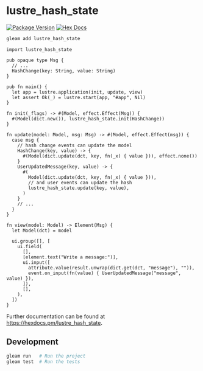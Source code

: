 # lustre_hash_state

[![Package Version](https://img.shields.io/hexpm/v/lustre_hash_state)](https://hex.pm/packages/lustre_hash_state)
[![Hex Docs](https://img.shields.io/badge/hex-docs-ffaff3)](https://hexdocs.pm/lustre_hash_state/)

```sh
gleam add lustre_hash_state
```

```gleam
import lustre_hash_state

pub opaque type Msg {
  // ...
  HashChange(key: String, value: String)
}

pub fn main() {
  let app = lustre.application(init, update, view)
  let assert Ok(_) = lustre.start(app, "#app", Nil)
}

fn init(_flags) -> #(Model, effect.Effect(Msg)) {
  #(Model(dict.new()), lustre_hash_state.init(HashChange))
}

fn update(model: Model, msg: Msg) -> #(Model, effect.Effect(msg)) {
  case msg {
    // hash change events can update the model
    HashChange(key, value) -> {
      #(Model(dict.update(dct, key, fn(_x) { value })), effect.none())
    }
    UserUpdatedMessage(key, value) -> {
      #(
        Model(dict.update(dct, key, fn(_x) { value })),
        // and user events can update the hash
        lustre_hash_state.update(key, value),
      )
    }
    // ...
  }
}

fn view(model: Model) -> Element(Msg) {
  let Model(dct) = model

  ui.group([], [
    ui.field(
      [],
      [element.text("Write a message:")],
      ui.input([
        attribute.value(result.unwrap(dict.get(dct, "message"), "")),
        event.on_input(fn(value) { UserUpdatedMessage("message", value) }),
      ]),
      [],
    ),
  ])
}
```

Further documentation can be found at <https://hexdocs.pm/lustre_hash_state>.

## Development

```sh
gleam run   # Run the project
gleam test  # Run the tests
```
